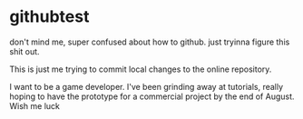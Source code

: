 # githubtest
don't mind me, super confused about how to github. just tryinna figure this shit out.

This is just me trying to commit local changes to the online repository.

I want to be a game developer. I've been grinding away at tutorials, really hoping to have the prototype for a commercial project by the end of August. Wish me luck
